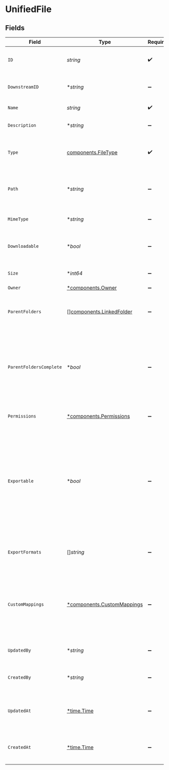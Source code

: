 # UnifiedFile


## Fields

| Field                                                                                                                                                      | Type                                                                                                                                                       | Required                                                                                                                                                   | Description                                                                                                                                                | Example                                                                                                                                                    |
| ---------------------------------------------------------------------------------------------------------------------------------------------------------- | ---------------------------------------------------------------------------------------------------------------------------------------------------------- | ---------------------------------------------------------------------------------------------------------------------------------------------------------- | ---------------------------------------------------------------------------------------------------------------------------------------------------------- | ---------------------------------------------------------------------------------------------------------------------------------------------------------- |
| `ID`                                                                                                                                                       | *string*                                                                                                                                                   | :heavy_check_mark:                                                                                                                                         | A unique identifier for an object.                                                                                                                         | 12345                                                                                                                                                      |
| `DownstreamID`                                                                                                                                             | **string*                                                                                                                                                  | :heavy_minus_sign:                                                                                                                                         | The third-party API ID of original entity                                                                                                                  | 12345                                                                                                                                                      |
| `Name`                                                                                                                                                     | *string*                                                                                                                                                   | :heavy_check_mark:                                                                                                                                         | The name of the file                                                                                                                                       | sample.jpg                                                                                                                                                 |
| `Description`                                                                                                                                              | **string*                                                                                                                                                  | :heavy_minus_sign:                                                                                                                                         | Optional description of the file                                                                                                                           | A sample image                                                                                                                                             |
| `Type`                                                                                                                                                     | [components.FileType](../../models/components/filetype.md)                                                                                                 | :heavy_check_mark:                                                                                                                                         | The type of resource. Could be file, folder or url                                                                                                         | file                                                                                                                                                       |
| `Path`                                                                                                                                                     | **string*                                                                                                                                                  | :heavy_minus_sign:                                                                                                                                         | The full path of the file or folder (includes the file name)                                                                                               | /Documents/sample.jpg                                                                                                                                      |
| `MimeType`                                                                                                                                                 | **string*                                                                                                                                                  | :heavy_minus_sign:                                                                                                                                         | The MIME type of the file.                                                                                                                                 | image/jpeg                                                                                                                                                 |
| `Downloadable`                                                                                                                                             | **bool*                                                                                                                                                    | :heavy_minus_sign:                                                                                                                                         | Whether the current user can download this file                                                                                                            |                                                                                                                                                            |
| `Size`                                                                                                                                                     | **int64*                                                                                                                                                   | :heavy_minus_sign:                                                                                                                                         | The size of the file in bytes                                                                                                                              | 1810673                                                                                                                                                    |
| `Owner`                                                                                                                                                    | [*components.Owner](../../models/components/owner.md)                                                                                                      | :heavy_minus_sign:                                                                                                                                         | N/A                                                                                                                                                        |                                                                                                                                                            |
| `ParentFolders`                                                                                                                                            | [][components.LinkedFolder](../../models/components/linkedfolder.md)                                                                                       | :heavy_minus_sign:                                                                                                                                         | The parent folders of the file, starting from the root                                                                                                     |                                                                                                                                                            |
| `ParentFoldersComplete`                                                                                                                                    | **bool*                                                                                                                                                    | :heavy_minus_sign:                                                                                                                                         | Whether the list of parent folders is complete. Some connectors only return the direct parent of a file                                                    |                                                                                                                                                            |
| `Permissions`                                                                                                                                              | [*components.Permissions](../../models/components/permissions.md)                                                                                          | :heavy_minus_sign:                                                                                                                                         | Permissions the current user has on this file.                                                                                                             |                                                                                                                                                            |
| `Exportable`                                                                                                                                               | **bool*                                                                                                                                                    | :heavy_minus_sign:                                                                                                                                         | Whether the current file is exportable to other file formats. This property is relevant for proprietary file formats such as Google Docs or Dropbox Paper. |                                                                                                                                                            |
| `ExportFormats`                                                                                                                                            | []*string*                                                                                                                                                 | :heavy_minus_sign:                                                                                                                                         | The available file formats when exporting this file.                                                                                                       | [<br/>"application/pdf",<br/>"application/vnd.oasis.opendocument.presentation",<br/>"text/plain"<br/>]                                                     |
| `CustomMappings`                                                                                                                                           | [*components.CustomMappings](../../models/components/custommappings.md)                                                                                    | :heavy_minus_sign:                                                                                                                                         | When custom mappings are configured on the resource, the result is included here.                                                                          |                                                                                                                                                            |
| `UpdatedBy`                                                                                                                                                | **string*                                                                                                                                                  | :heavy_minus_sign:                                                                                                                                         | The user who last updated the object.                                                                                                                      | 12345                                                                                                                                                      |
| `CreatedBy`                                                                                                                                                | **string*                                                                                                                                                  | :heavy_minus_sign:                                                                                                                                         | The user who created the object.                                                                                                                           | 12345                                                                                                                                                      |
| `UpdatedAt`                                                                                                                                                | [*time.Time](https://pkg.go.dev/time#Time)                                                                                                                 | :heavy_minus_sign:                                                                                                                                         | The date and time when the object was last updated.                                                                                                        | 2020-09-30T07:43:32.000Z                                                                                                                                   |
| `CreatedAt`                                                                                                                                                | [*time.Time](https://pkg.go.dev/time#Time)                                                                                                                 | :heavy_minus_sign:                                                                                                                                         | The date and time when the object was created.                                                                                                             | 2020-09-30T07:43:32.000Z                                                                                                                                   |